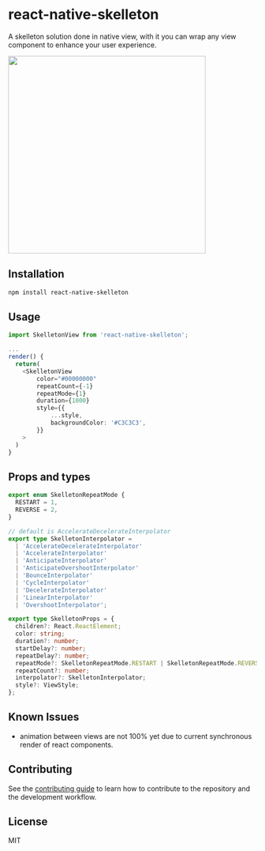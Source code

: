 # react-native-skelleton

A skelleton solution done in native view, with it you can wrap any view component to enhance your user experience.

<img src="./rn-skelleton example.gif" width="400px"/>

## Installation

```sh
npm install react-native-skelleton
```

## Usage

```typescript jsx
import SkelletonView from 'react-native-skelleton';

...
render() {
  return(
    <SkelletonView
        color="#00000000"
        repeatCount={-1}
        repeatMode={1}
        duration={1000}
        style={{
            ...style,
            backgroundColor: '#C3C3C3',
        }}
    >
  )
}
```

## Props and types

```typescript
export enum SkelletonRepeatMode {
  RESTART = 1,
  REVERSE = 2,
}

// default is AccelerateDecelerateInterpolator
export type SkelletonInterpolator =
  | 'AccelerateDecelerateInterpolator'
  | 'AccelerateInterpolator'
  | 'AnticipateInterpolator'
  | 'AnticipateOvershootInterpolator'
  | 'BounceInterpolator'
  | 'CycleInterpolator'
  | 'DecelerateInterpolator'
  | 'LinearInterpolator'
  | 'OvershootInterpolator';

export type SkelletonProps = {
  children?: React.ReactElement;
  color: string;
  duration?: number;
  startDelay?: number;
  repeatDelay?: number;
  repeatMode?: SkelletonRepeatMode.RESTART | SkelletonRepeatMode.REVERSE;
  repeatCount?: number;
  interpolator?: SkelletonInterpolator;
  style?: ViewStyle;
};
```

## Known Issues

- animation between views are not 100% yet due to current synchronous render of react components.

## Contributing

See the [contributing guide](CONTRIBUTING.md) to learn how to contribute to the repository and the development workflow.

## License

MIT

